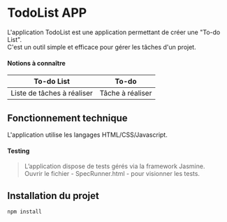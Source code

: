 TodoList APP
============

L'application TodoList est une application permettant de créer une "To-do List".<br>
 C'est un outil simple et efficace pour gérer les tâches d'un projet.
#### Notions à connaître

To-do List | To-do |
--- | --- |
Liste de tâches à réaliser | Tâche à réaliser |

Fonctionnement technique
------------------------

  L'application utilise les langages HTML/CSS/Javascript.

  #### Testing

  > L’application dispose de tests gérés via la framework Jasmine.<br>
    Ouvrir le fichier - SpecRunner.html - pour visionner les tests.

Installation du projet
----------------------
  ```javascript
  npm install
  ```